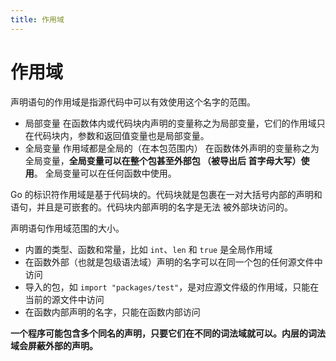 ```yaml
---
title: 作用域
---
```

# 作用域
声明语句的作用域是指源代码中可以有效使用这个名字的范围。
- 局部变量 在函数体内或代码块内声明的变量称之为局部变量，它们的作用域只在代码块内，参数和返回值变量也是局部变量。
- 全局变量 作用域都是全局的（在本包范围内） 在函数体外声明的变量称之为全局变量，**全局变量可以在整个包甚至外部包
（被导出后 首字母大写）使用**。 全局变量可以在任何函数中使用。


Go 的标识符作用域是基于代码块的。代码块就是包裹在一对大括号内部的声明和语句，并且是可嵌套的。代码块内部声明的名字是无法
被外部块访问的。

声明语句作用域范围的大小。
- 内置的类型、函数和常量，比如 `int`、`len` 和 `true` 是全局作用域
- 在函数外部（也就是包级语法域）声明的名字可以在同一个包的任何源文件中访问
- 导入的包，如 `import "packages/test"`，是对应源文件级的作用域，只能在当前的源文件中访问
- 在函数内部声明的名字，只能在函数内部访问

**一个程序可能包含多个同名的声明，只要它们在不同的词法域就可以。内层的词法域会屏蔽外部的声明。** 